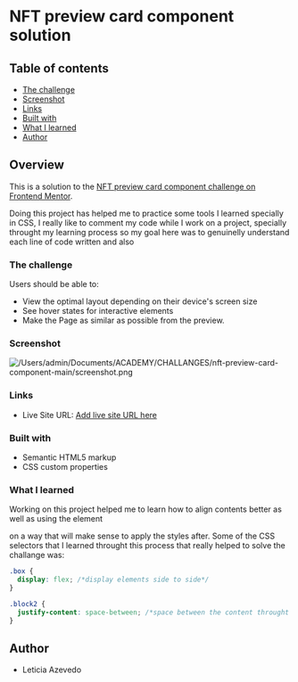 # NFT preview card component solution

## Table of contents

- [The challenge](#the-challenge)
- [Screenshot](#screenshot)
- [Links](#links)
- [Built with](#built-with)
- [What I learned](#what-i-learned)
- [Author](#author)

## Overview

This is a solution to the [NFT preview card component challenge on Frontend Mentor](https://www.frontendmentor.io/challenges/nft-preview-card-component-SbdUL_w0U).

Doing this project has helped me to practice some tools I learned specially in CSS, I really like to comment my code while I work on a project, specially throught my learning process so my goal here was to genuinelly understand each line of code written and also

### The challenge

Users should be able to:

- View the optimal layout depending on their device's screen size
- See hover states for interactive elements
- Make the Page as similar as possible from the preview.

### Screenshot

![/Users/admin/Documents/ACADEMY/CHALLANGES/nft-preview-card-component-main/screenshot.png](./screenshot.jpg)

### Links

- Live Site URL: [Add live site URL here](https://your-live-site-url.com)

### Built with

- Semantic HTML5 markup
- CSS custom properties

### What I learned

Working on this project helped me to learn how to align contents better as well as using the element <div> on a way that will make sense to apply the styles after. Some of the CSS selectors that I learned throught this process that really helped to solve the challange was:

```css
.box {
  display: flex; /*display elements side to side*/
}

.block2 {
  justify-content: space-between; /*space between the content throught the flex display*/
}
```

## Author

- Leticia Azevedo
